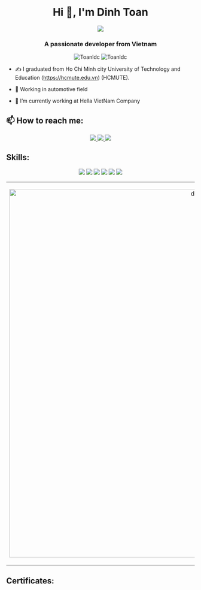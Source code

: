 <h1 align="center">Hi 👋, I'm Dinh Toan</h1>
<p align="center"><img src="https://img.icons8.com/color/48/000000/vietnam-circular.png"/></p>
<h3 align="center">A passionate developer from Vietnam </h3>
<p align="center"> <img src="https://komarev.com/ghpvc/?username=Toanldc" alt="Toanldc" /> <img src="https://badges.pufler.dev/repos/DinhToan" alt="Toanldc" /> </p>

- ✍ I graduated from Ho Chi Minh city University of Technology and Education (https://hcmute.edu.vn) (HCMUTE).
  
- 🚗 Working in automotive field
  
- 🌱 I’m currently working at Hella VietNam Company


## 📫 How to reach me:
<p align="center">
  <a href="https://github.com/Toanldc" alt="Github">
    <img src="https://img.icons8.com/fluent/48/000000/github.png"/>
  </a> 
  <a href="https://www.linkedin.com/in/to%C3%A0n-l%C3%AA-%C4%91%C3%ACnh-66a9b4245/" alt="LinkedIn">
    <img src="https://img.icons8.com/fluency/48/linkedin.png"/>
  </a>
  <a href="mailto:ledinhtoan.8124@gmail.com" alt="Email">
    <img src="https://img.icons8.com/fluent/48/000000/mailing.png"/>
  </a>
</p>

## Skills:
<p align="center">
  <img src="https://img.icons8.com/fluency/48/c-programming.png"/>
  <img src="https://img.icons8.com/fluency/48/c-plus-plus-logo.png"/>
  <img src="https://img.icons8.com/fluent/48/000000/python.png"/>
  <img src="https://img.icons8.com/color/48/000000/git.png"/>
  <img src="https://img.icons8.com/color/48/000000/github-2.png"/>
  <img src="https://img.icons8.com/color/48/000000/visual-studio-code-2019.png"/>
</p>

<table style="width:100%">
  <tr>
    <td>
      <p align="center"> 
        <img src="https://cdn.dribbble.com/users/1059583/screenshots/4171367/coding-freak.gif" alt="dev" width="983"/>
      </p>
    </td>
  </tr>
</table>

## Certificates:

